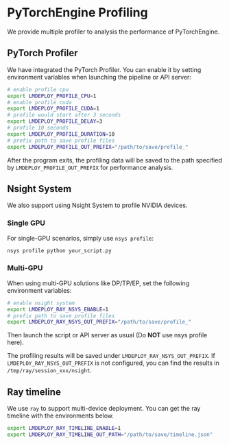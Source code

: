 # PyTorchEngine Profiling

We provide multiple profiler to analysis the performance of PyTorchEngine.

## PyTorch Profiler

We have integrated the PyTorch Profiler. You can enable it by setting environment variables when launching the pipeline or API server:

```bash
# enable profile cpu
export LMDEPLOY_PROFILE_CPU=1
# enable profile cuda
export LMDEPLOY_PROFILE_CUDA=1
# profile would start after 3 seconds
export LMDEPLOY_PROFILE_DELAY=3
# profile 10 seconds
export LMDEPLOY_PROFILE_DURATION=10
# prefix path to save profile files
export LMDEPLOY_PROFILE_OUT_PREFIX="/path/to/save/profile_"
```

After the program exits, the profiling data will be saved to the path specified by `LMDEPLOY_PROFILE_OUT_PREFIX` for performance analysis.

## Nsight System

We also support using Nsight System to profile NVIDIA devices.

### Single GPU

For single-GPU scenarios, simply use `nsys profile`:

```bash
nsys profile python your_script.py
```

### Multi-GPU

When using multi-GPU solutions like DP/TP/EP, set the following environment variables:

```bash
# enable nsight system
export LMDEPLOY_RAY_NSYS_ENABLE=1
# prefix path to save profile files
export LMDEPLOY_RAY_NSYS_OUT_PREFIX="/path/to/save/profile_"
```

Then launch the script or API server as usual (Do **NOT** use nsys profile here).

The profiling results will be saved under `LMDEPLOY_RAY_NSYS_OUT_PREFIX`. If `LMDEPLOY_RAY_NSYS_OUT_PREFIX` is not configured, you can find the results in `/tmp/ray/session_xxx/nsight`.

## Ray timeline

We use `ray` to support multi-device deployment. You can get the ray timeline with the environments below.

```bash
export LMDEPLOY_RAY_TIMELINE_ENABLE=1
export LMDEPLOY_RAY_TIMELINE_OUT_PATH="/path/to/save/timeline.json"
```
